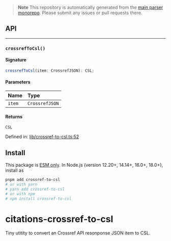 > **Note**
> This repository is automatically generated from the [main parser monorepo](https://github.com/TrialAndErrorOrg/parsers). Please submit any issues or pull requests there.

## API

***

### `crossrefToCsl()`

#### Signature

```ts
crossrefToCsl(item: CrossrefJSON): CSL;
```

#### Parameters

| Name | Type |
| :------ | :------ |
| `item` | `CrossrefJSON` |

#### Returns

`CSL`

Defined in:  [lib/crossref-to-csl.ts:52](https://github.com/TrialAndErrorOrg/parsers/blob/34b3326/libs/citations/crossref-to-csl/src/lib/crossref-to-csl.ts#L52)

## Install

This package is [ESM only](https://gist.github.com/sindresorhus/a39789f98801d908bbc7ff3ecc99d99c). In Node.js (version 12.20+, 14.14+, 16.0+, 18.0+), install as

```bash
pnpm add crossref-to-csl
# or with yarn
# yarn add crossref-to-csl
# or with npm
# npm install crossref-to-csl
```

# citations-crossref-to-csl

Tiny utitity to convert an Crossref API resonponse JSON item to CSL.
